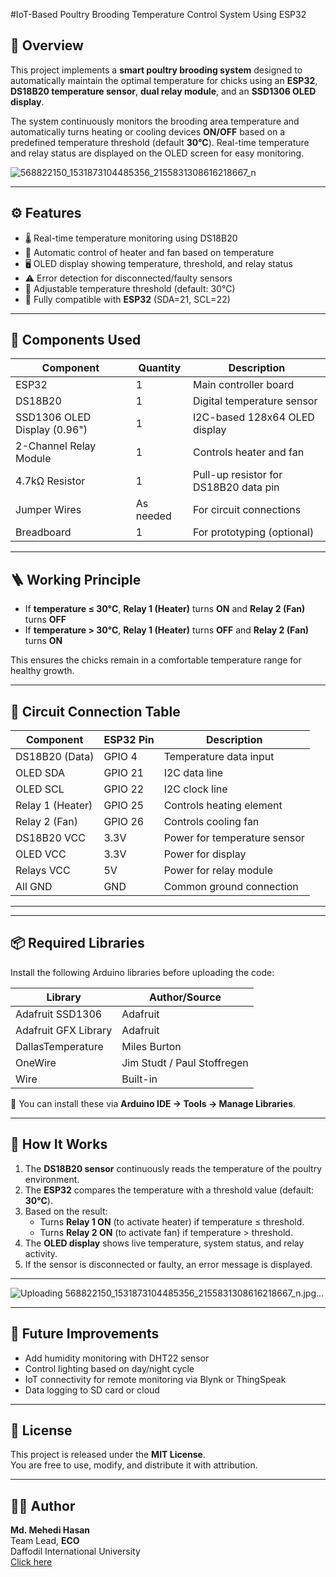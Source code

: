 #IoT-Based Poultry Brooding Temperature Control System Using ESP32

## 📖 Overview
This project implements a **smart poultry brooding system** designed to automatically maintain the optimal temperature for chicks using an **ESP32**, **DS18B20 temperature sensor**, **dual relay module**, and an **SSD1306 OLED display**.

The system continuously monitors the brooding area temperature and automatically turns heating or cooling devices **ON/OFF** based on a predefined temperature threshold (default **30°C**). Real-time temperature and relay status are displayed on the OLED screen for easy monitoring.

![568822150_1531873104485356_2155831308616218667_n](https://github.com/user-attachments/assets/70b69807-cc08-4504-8231-8d64897bf0c2)


---

## ⚙️ Features
- 🌡️ Real-time temperature monitoring using DS18B20  
- 🔄 Automatic control of heater and fan based on temperature  
- 🖥️ OLED display showing temperature, threshold, and relay status  
- ⚠️ Error detection for disconnected/faulty sensors  
- 🔧 Adjustable temperature threshold (default: 30°C)  
- 🧠 Fully compatible with **ESP32** (SDA=21, SCL=22)

---

## 🧰 Components Used

| Component | Quantity | Description |
|------------|-----------|-------------|
| ESP32 | 1 | Main controller board |
| DS18B20 | 1 | Digital temperature sensor |
| SSD1306 OLED Display (0.96") | 1 | I2C-based 128x64 OLED display |
| 2-Channel Relay Module | 1 | Controls heater and fan |
| 4.7kΩ Resistor | 1 | Pull-up resistor for DS18B20 data pin |
| Jumper Wires | As needed | For circuit connections |
| Breadboard | 1 | For prototyping (optional) |

---

## 🪜 Working Principle
- If **temperature ≤ 30°C**, **Relay 1 (Heater)** turns **ON** and **Relay 2 (Fan)** turns **OFF**  
- If **temperature > 30°C**, **Relay 1 (Heater)** turns **OFF** and **Relay 2 (Fan)** turns **ON**

This ensures the chicks remain in a comfortable temperature range for healthy growth.

---

## 📡 Circuit Connection Table

| Component | ESP32 Pin | Description |
|------------|------------|-------------|
| DS18B20 (Data) | GPIO 4 | Temperature data input |
| OLED SDA | GPIO 21 | I2C data line |
| OLED SCL | GPIO 22 | I2C clock line |
| Relay 1 (Heater) | GPIO 25 | Controls heating element |
| Relay 2 (Fan) | GPIO 26 | Controls cooling fan |
| DS18B20 VCC | 3.3V | Power for temperature sensor |
| OLED VCC | 3.3V | Power for display |
| Relays VCC | 5V | Power for relay module |
| All GND | GND | Common ground connection |

---

---

## 📦 Required Libraries
Install the following Arduino libraries before uploading the code:

| Library | Author/Source |
|----------|---------------|
| Adafruit SSD1306 | Adafruit |
| Adafruit GFX Library | Adafruit |
| DallasTemperature | Miles Burton |
| OneWire | Jim Studt / Paul Stoffregen |
| Wire | Built-in |

📍 You can install these via **Arduino IDE → Tools → Manage Libraries**.

---

## 🚀 How It Works
1. The **DS18B20 sensor** continuously reads the temperature of the poultry environment.  
2. The **ESP32** compares the temperature with a threshold value (default: **30°C**).  
3. Based on the result:  
   - Turns **Relay 1 ON** (to activate heater) if temperature ≤ threshold.  
   - Turns **Relay 2 ON** (to activate fan) if temperature > threshold.  
4. The **OLED display** shows live temperature, system status, and relay activity.  
5. If the sensor is disconnected or faulty, an error message is displayed.

---

![Uploading 568822150_1531873104485356_2155831308616218667_n.jpg…]()

---

## 🧠 Future Improvements
- Add humidity monitoring with DHT22 sensor  
- Control lighting based on day/night cycle  
- IoT connectivity for remote monitoring via Blynk or ThingSpeak  
- Data logging to SD card or cloud  

---

## 🧾 License
This project is released under the **MIT License**.  
You are free to use, modify, and distribute it with attribution.

---

## 👨‍💻 Author
**Md. Mehedi Hasan**  
Team Lead, **ECO**  
Daffodil International University  
[Click here ](https://sites.google.com/view/mehedihasan497/home?authuser=0)



